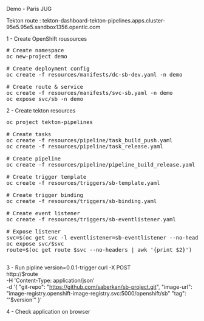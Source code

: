 Demo - Paris JUG

Tekton route : 
tekton-dashboard-tekton-pipelines.apps.cluster-95e5.95e5.sandbox1356.opentlc.com

1 - Create OpenShift rousources
<pre>
# Create namespace
oc new-project demo

# Create deployment config
oc create -f resources/manifests/dc-sb-dev.yaml -n demo

# Create route & service
oc create -f resources/manifests/svc-sb.yaml -n demo
oc expose svc/sb -n demo
</pre>

2 - Create tekton resources
<pre>
oc project tekton-pipelines 

# Create tasks
oc create -f resources/pipeline/task_build_push.yaml
oc create -f resources/pipeline/task_release.yaml

# Create pipeline
oc create -f resources/pipeline/pipeline_build_release.yaml

# Create trigger template
oc create -f resources/triggers/sb-template.yaml

# Create trigger binding
oc create -f resources/triggers/sb-binding.yaml

# Create event listener
oc create -f resources/triggers/sb-eventlistener.yaml

# Expose listener
svc=$(oc get svc -l eventlistener=sb-eventlistener --no-headers | awk '{print $1}')
oc expose svc/$svc
route=$(oc get route $svc --no-headers | awk '{print $2}')

</pre>

3 - Run pipline
version=0.0.1-trigger
curl -X POST \
  http://$route \
  -H 'Content-Type: application/json' \
  -d '{
		"git-repo": "https://github.com/saberkan/sb-project.git",
		"image-url": "image-registry.openshift-image-registry.svc:5000/openshift/sb"
		"tag": "'$version'"
     }'
</pre>


4 - Check application on browser